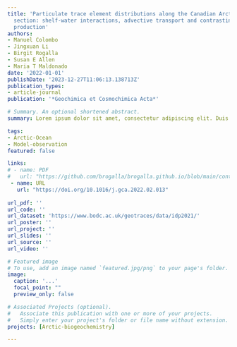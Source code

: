 ```yaml
---
title: 'Particulate trace element distributions along the Canadian Arctic GEOTRACES
  section: shelf-water interactions, advective transport and contrasting biological
  production'
authors:
- Manuel Colombo
- Jingxuan Li
- Birgit Rogalla
- Susan E Allen
- Maria T Maldonado
date: '2022-01-01'
publishDate: '2023-12-27T11:06:13.138713Z'
publication_types:
- article-journal
publication: '*Geochimica et Cosmochimica Acta*'

# Summary. An optional shortened abstract.
summary: Lorem ipsum dolor sit amet, consectetur adipiscing elit. Duis posuere tellus ac convallis placerat. Proin tincidunt magna sed ex sollicitudin condimentum.

tags:
- Arctic-Ocean
- Model-observation
featured: false

links:
# - name: PDF
#   url: "https://github.com/brogalla/brogalla.github.io/blob/main/content/publication/colombo-2022-particulate/2022-GCA-particulate-trace-elements.pdf"
 - name: URL
   url: "https://doi.org/10.1016/j.gca.2022.02.013"
   
url_pdf: ''
url_code: ''
url_dataset: 'https://www.bodc.ac.uk/geotraces/data/idp2021/'
url_poster: ''
url_project: ''
url_slides: ''
url_source: ''
url_video: ''

# Featured image
# To use, add an image named `featured.jpg/png` to your page's folder. 
image:
  caption: '...'
  focal_point: ""
  preview_only: false

# Associated Projects (optional).
#   Associate this publication with one or more of your projects.
#   Simply enter your project's folder or file name without extension.
projects: [Arctic-biogeochemistry]

---
```

